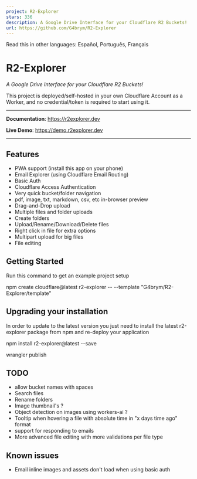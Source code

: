 ```yaml
---
project: R2-Explorer
stars: 336
description: A Google Drive Interface for your Cloudflare R2 Buckets!
url: https://github.com/G4brym/R2-Explorer
---
```


Read this in other languages: Español, Português, Français

R2-Explorer
===========

_A Google Drive Interface for your Cloudflare R2 Buckets!_

This project is deployed/self-hosted in your own Cloudflare Account as a Worker, and no credential/token is required to start using it.

* * *

**Documentation**: https://r2explorer.dev

**Live Demo**: https://demo.r2explorer.dev

* * *

Features
--------

-   PWA support (install this app on your phone)
-   Email Explorer (using Cloudflare Email Routing)
-   Basic Auth
-   Cloudflare Access Authentication
-   Very quick bucket/folder navigation
-   pdf, image, txt, markdown, csv, etc in-browser preview
-   Drag-and-Drop upload
-   Multiple files and folder uploads
-   Create folders
-   Upload/Rename/Download/Delete files
-   Right click in file for extra options
-   Multipart upload for big files
-   File editing

Getting Started
---------------

Run this command to get an example project setup

npm create cloudflare@latest r2-explorer -- --template "G4brym/R2-Explorer/template"

Upgrading your installation
---------------------------

In order to update to the latest version you just need to install the latest r2-explorer package from npm and re-deploy your application

npm install r2-explorer@latest --save

wrangler publish

TODO
----

-   allow bucket names with spaces
-   Search files
-   Rename folders
-   Image thumbnail's ?
-   Object detection on images using workers-ai ?
-   Tooltip when hovering a file with absolute time in "x days time ago" format
-   support for responding to emails
-   More advanced file editing with more validations per file type

Known issues
------------

-   Email inline images and assets don't load when using basic auth
